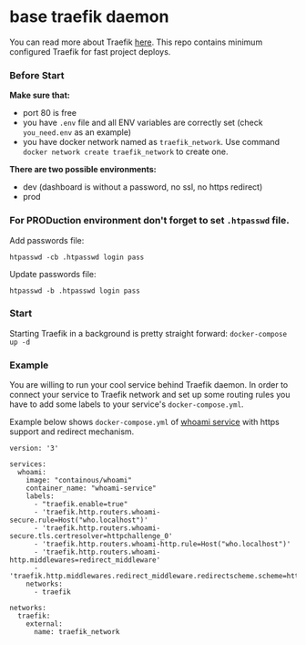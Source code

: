 # base traefik daemon

You can read more about Traefik [here](https://docs.traefik.io/). This repo contains minimum configured Traefik for fast project deploys.

### Before Start
**Make sure that:**
- port 80 is free
- you have `.env` file and all ENV variables are correctly set (check `you_need.env` as an example)
- you have docker network named as `traefik_network`. Use command `docker network create traefik_network` to create one.

**There are two possible environments:**
- dev (dashboard is without a password, no ssl, no https redirect)
- prod

### For PRODuction environment don't forget to set `.htpasswd` file.
Add passwords file:

`htpasswd -cb .htpasswd login pass`

Update passwords file:

`htpasswd -b .htpasswd login pass`

### Start
Starting Traefik in a background is pretty straight forward: `docker-compose up -d`

### Example

You are willing to run your cool service behind Traefik daemon. In order to connect your service to Traefik network and set up some routing rules you have to add some labels to your service's `docker-compose.yml`.

Example below shows `docker-compose.yml` of [whoami service](https://hub.docker.com/r/containous/whoami) with https support and redirect mechanism.

```
version: '3'

services:
  whoami:
    image: "containous/whoami"
    container_name: "whoami-service"
    labels:
      - "traefik.enable=true"
      - 'traefik.http.routers.whoami-secure.rule=Host("who.localhost")'
      - 'traefik.http.routers.whoami-secure.tls.certresolver=httpchallenge_0'
      - 'traefik.http.routers.whoami-http.rule=Host("who.localhost")'
      - 'traefik.http.routers.whoami-http.middlewares=redirect_middleware'
      - 'traefik.http.middlewares.redirect_middleware.redirectscheme.scheme=https'
    networks:
      - traefik

networks:
  traefik:
    external:
      name: traefik_network
```
